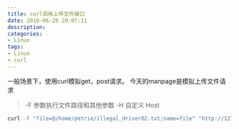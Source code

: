```yaml
---
title: curl调用上传文件接口
date: 2016-06-28 20:07:11
description:
categories:
- Linux
tags:
- Linux
- curl
---
```


一般场景下，使用curl模拟get，post请求。
今天的manpage是模拟上传文件请求

>-F 参数执行文件路径和其他参数
-H 自定义 Host

``` bash
curl -F "file=@/home/petrie/illegal_driver02.txt;name=file" "http://127.0.0.1:8000/biz/driver_mis/driver/uploadcsv"  -H mis.petrie.com.cn
```
